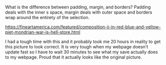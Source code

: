 What is the difference between padding, margin, and borders?
Padding deals with the inner s space, margin deals with outer space and borders wrap around the entirety of the selection.


https://fineartamerica.com/featured/composition-ii-in-red-blue-and-yellow-piet-mondrian-war-is-hell-store.html

I had a tough time with this and it probably took me 20 hours in reality to get this picture to look correct. It is very tough when my webpage doesn't update fast so I have to wait 30 minutes to see what my save actually does to my webpage. Proud that it actually looks like the original picture. 
